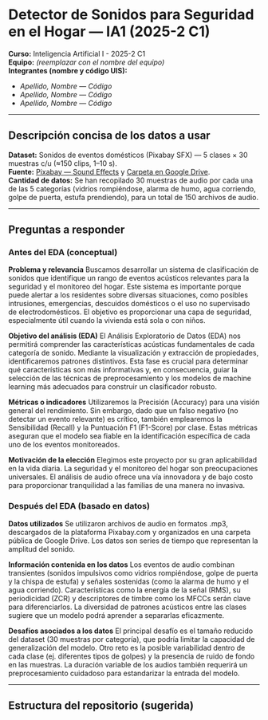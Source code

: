 
# Detector de Sonidos para Seguridad en el Hogar — IA1 (2025-2 C1)

**Curso:** Inteligencia Artificial I - 2025-2 C1  
**Equipo:** _(reemplazar con el nombre del equipo)_  
**Integrantes (nombre y código UIS):**  
- _Apellido, Nombre — Código_  
- _Apellido, Nombre — Código_  
- _Apellido, Nombre — Código_

---

## Descripción concisa de los datos a usar
**Dataset:** Sonidos de eventos domésticos (Pixabay SFX) — 5 clases × 30 muestras c/u (≈150 clips, 1–10 s).  
**Fuente:** [Pixabay — Sound Effects](https://pixabay.com/es/sound-effects/search/) y [Carpeta en Google Drive](https://drive.google.com/drive/folders/1y7ibtNqqgdMhxik_176RQQprkYSIPpYf?usp=sharing).  
**Cantidad de datos:**  Se han recopilado 30 muestras de audio por cada una de las 5 categorías (vidrios rompiéndose, alarma de humo, agua corriendo, golpe de puerta, estufa prendiendo), para un total de 150 archivos de audio.

---

## Preguntas a responder

### Antes del EDA (conceptual)
**Problema y relevancia** 
Buscamos desarrollar un sistema de clasificación de sonidos que identifique un rango de eventos acústicos relevantes para la seguridad y el monitoreo del hogar. Este sistema es importante porque puede alertar a los residentes sobre diversas situaciones, como posibles intrusiones, emergencias, descuidos domésticos o el uso no supervisado de electrodomésticos. El objetivo es proporcionar una capa de seguridad, especialmente útil cuando la vivienda está sola o con niños.

**Objetivo del análisis (EDA)**
El Análisis Exploratorio de Datos (EDA) nos permitirá comprender las características acústicas fundamentales de cada categoría de sonido. Mediante la visualización y extracción de propiedades, identificaremos patrones distintivos. Esta fase es crucial para determinar qué características son más informativas y, en consecuencia, guiar la selección de las técnicas de preprocesamiento y los modelos de machine learning más adecuados para construir un clasificador robusto.

**Métricas o indicadores** 
Utilizaremos la Precisión (Accuracy) para una visión general del rendimiento. Sin embargo, dado que un falso negativo (no detectar un evento relevante) es crítico, también emplearemos la Sensibilidad (Recall) y la Puntuación F1 (F1-Score) por clase. Estas métricas aseguran que el modelo sea fiable en la identificación específica de cada uno de los eventos monitoreados.

**Motivación de la elección**
Elegimos este proyecto por su gran aplicabilidad en la vida diaria. La seguridad y el monitoreo del hogar son preocupaciones universales. El análisis de audio ofrece una vía innovadora y de bajo costo para proporcionar tranquilidad a las familias de una manera no invasiva.

### Después del EDA (basado en datos)
**Datos utilizados** 
Se utilizaron archivos de audio en formatos .mp3, descargados de la plataforma Pixabay.com y organizados en una carpeta pública de Google Drive. Los datos son series de tiempo que representan la amplitud del sonido.

**Información contenida en los datos** 
Los eventos de audio combinan transientes (sonidos impulsivos como vidrios rompiéndose, golpe de puerta y la chispa de estufa) y señales sostenidas (como la alarma de humo y el agua corriendo). Características como la energía de la señal (RMS), su periodicidad (ZCR) y descriptores de timbre como los MFCCs serán clave para diferenciarlos. La diversidad de patrones acústicos entre las clases sugiere que un modelo podrá aprender a separarlas eficazmente.

**Desafíos asociados a los datos** 
El principal desafío es el tamaño reducido del dataset (30 muestras por categoría), que podría limitar la capacidad de generalización del modelo. Otro reto es la posible variabilidad dentro de cada clase (ej. diferentes tipos de golpes) y la presencia de ruido de fondo en las muestras. La duración variable de los audios también requerirá un preprocesamiento cuidadoso para estandarizar la entrada del modelo.

---

## Estructura del repositorio (sugerida)
